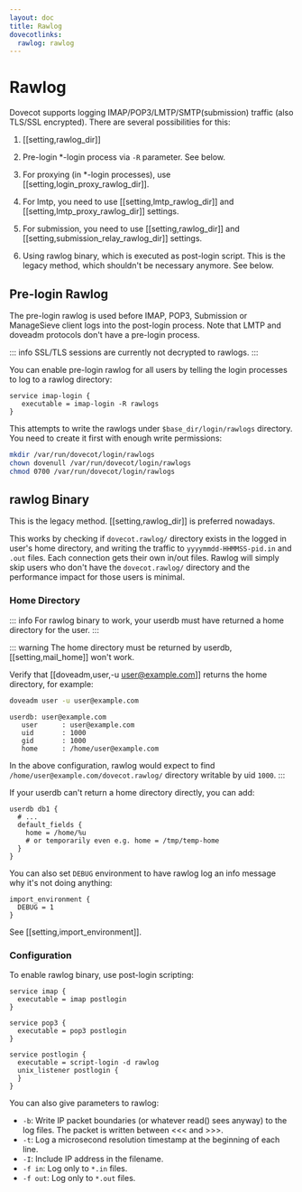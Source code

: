 ```yaml
---
layout: doc
title: Rawlog
dovecotlinks:
  rawlog: rawlog
---
```


# Rawlog

Dovecot supports logging IMAP/POP3/LMTP/SMTP(submission) traffic (also
TLS/SSL encrypted). There are several possibilities for this:

1. [[setting,rawlog_dir]]

2. Pre-login \*-login process via `-R` parameter. See below.

3. For proxying (in \*-login processes), use
   [[setting,login_proxy_rawlog_dir]].

4. For lmtp, you need to use [[setting,lmtp_rawlog_dir]] and
   [[setting,lmtp_proxy_rawlog_dir]] settings.

5. For submission, you need to use [[setting,rawlog_dir]] and
   [[setting,submission_relay_rawlog_dir]] settings.

6. Using rawlog binary, which is executed as post-login script.
   This is the legacy method, which shouldn't be necessary anymore. See below.

## Pre-login Rawlog

The pre-login rawlog is used before IMAP, POP3, Submission or ManageSieve
client logs into the post-login process. Note that LMTP and doveadm protocols
don't have a pre-login process.

::: info
SSL/TLS sessions are currently not decrypted to rawlogs.
:::

You can enable pre-login rawlog for all users by telling the login processes
to log to a rawlog directory:

```[dovecot.conf]
service imap-login {
   executable = imap-login -R rawlogs
}
```

This attempts to write the rawlogs under `$base_dir/login/rawlogs` directory.
You need to create it first with enough write permissions:

```sh
mkdir /var/run/dovecot/login/rawlogs
chown dovenull /var/run/dovecot/login/rawlogs
chmod 0700 /var/run/dovecot/login/rawlogs
```

## rawlog Binary

This is the legacy method. [[setting,rawlog_dir]] is preferred nowadays.

This works by checking if `dovecot.rawlog/` directory exists in the logged in
user's home directory, and writing the traffic to `yyyymmdd-HHMMSS-pid.in`
and `.out` files. Each connection gets their own in/out files. Rawlog will
simply skip users who don't have the `dovecot.rawlog/` directory and the
performance impact for those users is minimal.

### Home Directory

::: info
For rawlog binary to work, your userdb must have returned a home directory
for the user.
:::

::: warning
The home directory must be returned by userdb, [[setting,mail_home]] won't
work.

Verify that [[doveadm,user,-u user@example.com]] returns the home directory,
for example:

```sh
doveadm user -u user@example.com
```
```
userdb: user@example.com
   user      : user@example.com
   uid       : 1000
   gid       : 1000
   home      : /home/user@example.com
```

In the above configuration, rawlog would expect to find
`/home/user@example.com/dovecot.rawlog/` directory writable by uid `1000`.
:::

If your userdb can't return a home directory directly, you can add:

```[dovecot.conf]
userdb db1 {
  # ...
  default_fields {
    home = /home/%u
    # or temporarily even e.g. home = /tmp/temp-home
  }
}
```

You can also set `DEBUG` environment to have rawlog log an info message why
it's not doing anything:

```[dovecot.conf]
import_environment {
  DEBUG = 1
}
```

See [[setting,import_environment]].

### Configuration

To enable rawlog binary, use post-login scripting:

```[dovecot.conf]
service imap {
  executable = imap postlogin
}

service pop3 {
  executable = pop3 postlogin
}

service postlogin {
  executable = script-login -d rawlog
  unix_listener postlogin {
  }
}
```

You can also give parameters to rawlog:

* `-b`: Write IP packet boundaries (or whatever read() sees anyway) to the
  log files. The packet is written between &lt;&lt;&lt; and &gt;&gt;&gt;.
* `-t`: Log a microsecond resolution timestamp at the beginning of each line.
* `-I`: Include IP address in the filename.
* `-f in`: Log only to `*.in` files.
* `-f out`: Log only to `*.out` files.
